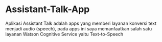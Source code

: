# Assistant-Talk-App
Aplikasi Assistant Talk adalah apps yang memberi layanan konversi text menjadi audio (speech), pada apps ini saya memanfaatkan salah satu layanan Watson Cognitive Service yaitu Text-to-Speech

